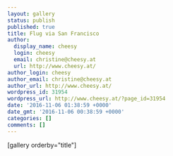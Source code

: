 ```yaml
---
layout: gallery
status: publish
published: true
title: Flug via San Francisco
author:
  display_name: cheesy
  login: cheesy
  email: christine@cheesy.at
  url: http://www.cheesy.at/
author_login: cheesy
author_email: christine@cheesy.at
author_url: http://www.cheesy.at/
wordpress_id: 31954
wordpress_url: http://www.cheesy.at/?page_id=31954
date: '2016-11-06 01:38:59 +0000'
date_gmt: '2016-11-06 00:38:59 +0000'
categories: []
comments: []
---
```

[gallery orderby="title"]
